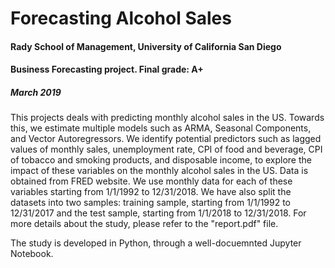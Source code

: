 # Forecasting Alcohol Sales
#### Rady School of Management, University of California San Diego
#### Business Forecasting project. Final grade: A+
##### March 2019

This projects deals with predicting monthly alcohol sales in the US. 
Towards this, we estimate multiple models such as ARMA, Seasonal Components, and Vector Autoregressors. 
We identify potential predictors such as lagged values of monthly sales, unemployment rate,
CPI of food and beverage, CPI of tobacco and smoking products, and disposable income,
to explore the impact of these variables on the monthly alcohol sales in the US. Data is obtained from FRED website.
We use monthly data for each of these variables starting from 1/1/1992 to 12/31/2018.
We have also split the datasets into two samples: training sample, starting from 1/1/1992 to 12/31/2017 
and the test sample, starting from 1/1/2018 to 12/31/2018.
For more details about the study, please refer to the "report.pdf" file.

The study is developed in Python, through a well-docuemnted Jupyter Notebook.
